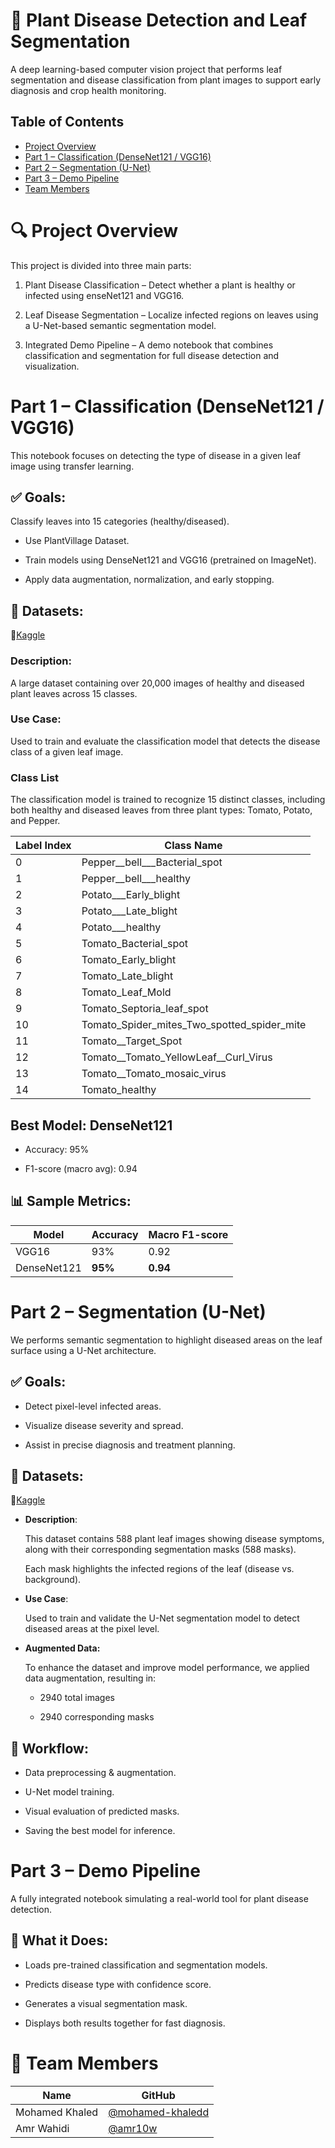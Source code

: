 # 🌿 Plant Disease Detection and Leaf Segmentation
A deep learning-based computer vision project that performs leaf segmentation and disease classification from plant images to support early diagnosis and crop health monitoring.
## Table of Contents
- [Project Overview](#-project-overview)
- [Part 1 – Classification (DenseNet121 / VGG16)](#part-1--classification-densenet121--vgg16)
- [Part 2 – Segmentation (U-Net)](#part-2--segmentation-u-net)
- [Part 3 – Demo Pipeline](#part-3--demo-pipeline)
- [Team Members](#-team-members)
  
# 🔍 Project Overview
This project is divided into three main parts:

1. Plant Disease Classification – Detect whether a plant is healthy or infected using enseNet121 and VGG16.

2. Leaf Disease Segmentation – Localize infected regions on leaves using a U-Net-based semantic segmentation model.

3. Integrated Demo Pipeline – A demo notebook that combines classification and segmentation for full disease detection and visualization.

#  Part 1 – Classification (DenseNet121 / VGG16)
This notebook focuses on detecting the type of disease in a given leaf image using transfer learning.

## ✅ Goals:
Classify leaves into 15 categories (healthy/diseased).

* Use PlantVillage Dataset.

* Train models using DenseNet121 and VGG16 (pretrained on ImageNet).

* Apply data augmentation, normalization, and early stopping.

## 📂 Datasets:
📎[Kaggle](https://www.kaggle.com/datasets/emmarex/plantdisease)

### Description:
A large dataset containing over 20,000 images of healthy and diseased plant leaves across 15 classes.

### Use Case:
Used to train and evaluate the classification model that detects the disease class of a given leaf image.

### Class List

The classification model is trained to recognize 15 distinct classes, including both healthy and diseased leaves from three plant types: Tomato, Potato, and Pepper.


| Label Index | Class Name                                        |
|-------------|---------------------------------------------------|
| 0           | Pepper__bell___Bacterial_spot                     |
| 1           | Pepper__bell___healthy                            |
| 2           | Potato___Early_blight                             |
| 3           | Potato___Late_blight                              |
| 4           | Potato___healthy                                  |
| 5           | Tomato_Bacterial_spot                             |
| 6           | Tomato_Early_blight                               |
| 7           | Tomato_Late_blight                                |
| 8           | Tomato_Leaf_Mold                                  |
| 9           | Tomato_Septoria_leaf_spot                         |
| 10          | Tomato_Spider_mites_Two_spotted_spider_mite       |
| 11          | Tomato__Target_Spot                               |
| 12          | Tomato__Tomato_YellowLeaf__Curl_Virus             |
| 13          | Tomato__Tomato_mosaic_virus                       |
| 14          | Tomato_healthy                                    |

## Best Model: DenseNet121
* Accuracy: 95%

* F1-score (macro avg): 0.94

## 📊 Sample Metrics:
| Model       | Accuracy | Macro F1-score |
| ----------- | -------- | -------------- |
| VGG16       | 93%      | 0.92           |
| DenseNet121 | **95%**  | **0.94**       |

# Part 2 – Segmentation (U-Net)

We performs semantic segmentation to highlight diseased areas on the leaf surface using a U-Net architecture.

## ✅ Goals:
* Detect pixel-level infected areas.

* Visualize disease severity and spread.

* Assist in precise diagnosis and treatment planning.

## 📂 Datasets:
📎[Kaggle](https://www.kaggle.com/datasets/fakhrealam9537/leaf-disease-segmentation-dataset)
- **Description**:
  
  This dataset contains 588 plant leaf images showing disease symptoms, along with their corresponding segmentation masks (588 masks). 
  
  Each mask highlights the infected regions of the leaf (disease vs. background).

- **Use Case**:
  
  Used to train and validate the U-Net segmentation model to detect diseased areas at the pixel level.

- **Augmented Data:**
  
  To enhance the dataset and improve model performance, we applied data augmentation, resulting in:

  - 2940 total images

  - 2940 corresponding masks

## 🔧 Workflow:
- Data preprocessing & augmentation.

- U-Net model training.

- Visual evaluation of predicted masks.

- Saving the best model for inference.

# Part 3 – Demo Pipeline
A fully integrated notebook simulating a real-world tool for plant disease detection.

## 🚀 What it Does:
- Loads pre-trained classification and segmentation models.

- Predicts disease type with confidence score.

- Generates a visual segmentation mask.

- Displays both results together for fast diagnosis.


# 👥 Team Members

| Name           | GitHub                                                 |
| -------------- | ------------------------------------------------------ |
| Mohamed Khaled | [@mohamed-khaledd](https://github.com/mohamed-khaledd) |
| Amr Wahidi     | [@amr10w](https://github.com/amr10w)                   |

